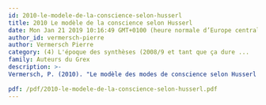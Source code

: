 ```yaml
---
id: 2010-le-modele-de-la-conscience-selon-husserl
title: 2010 Le modèle de la conscience selon Husserl
date: Mon Jan 21 2019 10:16:49 GMT+0100 (heure normale d’Europe centrale)
author_id: vermersch-pierre
author: Vermersch Pierre
category: (4) L'époque des synthèses (2008/9 et tant que ça dure ...
family: Auteurs du Grex
description: >-
Vermersch, P. (2010). "Le modèle des modes de conscience selon Husserl : inconscient, conscience, conscience réfléchie." Expliciter(84): 21-38.
 
pdf: /pdf/2010-le-modele-de-la-conscience-selon-husserl.pdf
---
```

